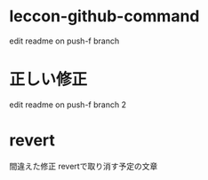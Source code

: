 # leccon-github-command

edit readme on push-f branch

# 正しい修正
edit readme on push-f branch 2

# revert
間違えた修正
revertで取り消す予定の文章